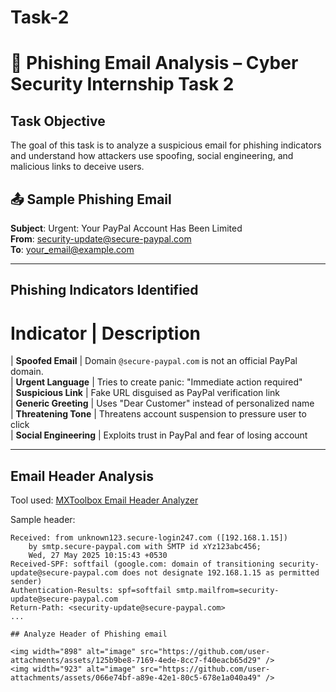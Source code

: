 # Task-2
# 📧 Phishing Email Analysis – Cyber Security Internship Task 2

## Task Objective
The goal of this task is to analyze a suspicious email for phishing indicators and understand how attackers use spoofing, social engineering, and malicious links to deceive users.


## 📤 Sample Phishing Email

**Subject**:  Urgent: Your PayPal Account Has Been Limited  
**From**: security-update@secure-paypal.com  
**To**: your_email@example.com


---

## Phishing Indicators Identified

 # Indicator              | Description                                                                 

|  **Spoofed Email**    | Domain `@secure-paypal.com` is not an official PayPal domain.              
| **Urgent Language**  | Tries to create panic: "Immediate action required"                          
| **Suspicious Link**  | Fake URL disguised as PayPal verification link                              
| **Generic Greeting** | Uses "Dear Customer" instead of personalized name                           
| **Threatening Tone** | Threatens account suspension to pressure user to click                      
| **Social Engineering** | Exploits trust in PayPal and fear of losing account                        

---

## Email Header Analysis

Tool used: [MXToolbox Email Header Analyzer](https://mxtoolbox.com/EmailHeaders.aspx)

Sample header:
```text
Received: from unknown123.secure-login247.com ([192.168.1.15])
	by smtp.secure-paypal.com with SMTP id xYz123abc456;
	Wed, 27 May 2025 10:15:43 +0530
Received-SPF: softfail (google.com: domain of transitioning security-update@secure-paypal.com does not designate 192.168.1.15 as permitted sender)
Authentication-Results: spf=softfail smtp.mailfrom=security-update@secure-paypal.com
Return-Path: <security-update@secure-paypal.com>
...

## Analyze Header of Phishing email

<img width="898" alt="image" src="https://github.com/user-attachments/assets/125b9be8-7169-4ede-8cc7-f40eacb65d29" />
<img width="923" alt="image" src="https://github.com/user-attachments/assets/066e74bf-a89e-42e1-80c5-678e1a040a49" />


